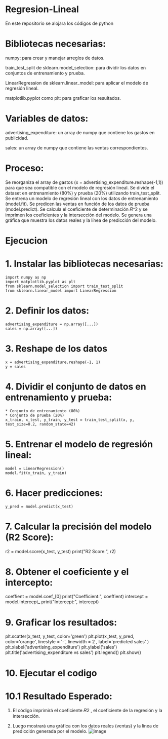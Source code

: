 # Regresion-Lineal
En este repositorio se alojara los códigos de python 

# Bibliotecas necesarias:
numpy: para crear y manejar arreglos de datos.

train_test_split de sklearn.model_selection: para dividir los datos en conjuntos de entrenamiento y prueba.

LinearRegression de sklearn.linear_model: para aplicar el modelo de regresión lineal.

matplotlib.pyplot como plt: para graficar los resultados.

# Variables de datos:

advertising_expenditure: un array de numpy que contiene los gastos en publicidad.

sales: un array de numpy que contiene las ventas correspondientes.

# Proceso:

Se reorganiza el array de gastos (x = advertising_expenditure.reshape(-1,1)) para que sea compatible con el modelo de regresión lineal.
Se divide el dataset en entrenamiento (80%) y prueba (20%) utilizando train_test_split.
Se entrena un modelo de regresión lineal con los datos de entrenamiento (model.fit).
Se predicen las ventas en función de los datos de prueba (model.predict).
Se calcula el coeficiente de determinación 𝑅^2
y se imprimen los coeficientes y la intersección del modelo.
Se genera una gráfica que muestra los datos reales y la línea de predicción del modelo.

# Ejecucion
#  1. Instalar las bibliotecas necesarias:
    import numpy as np
    import matplotlib.pyplot as plt
    from sklearn.model_selection import train_test_split
    from sklearn.linear_model import LinearRegression
 # 2. Definir los datos:
    advertising_expenditure = np.array([...])
    sales = np.array([...])
 # 3. Reshape de los datos 
    x = advertising_expenditure.reshape(-1, 1)
    y = sales
 # 4. Dividir el conjunto de datos en entrenamiento y prueba:
    * Conjunto de entrenamiento (80%)
    * Conjunto de prueba (20%)
    x_train, x_test, y_train, y_test = train_test_split(x, y, test_size=0.2, random_state=42)
 # 5. Entrenar el modelo de regresión lineal:
    model = LinearRegression()
    model.fit(x_train, y_train)
 # 6. Hacer predicciones:
    y_pred = model.predict(x_test)
 # 7. Calcular la precisión del modelo (R2 Score):
   r2 = model.score(x_test, y_test)
   print("R2 Score:", r2)
 # 8. Obtener el coeficiente y el intercepto:
   coeffient = model.coef_[0]
   print("Coefficient:", coeffient)
   intercept = model.intercept_
   print("Intercept:", intercept)
 # 9. Graficar los resultados:
   plt.scatter(x_test, y_test, color='green')
   plt.plot(x_test, y_pred, color='orange', linestyle = '-', linewidth = 2 , label='predicted      sales' )
   plt.xlabel('advertising_expenditure')
   plt.ylabel('sales')
   plt.title('advertising_expenditure vs sales')
   plt.legend()
   plt.show()
 # 10. Ejecutar el codigo
 # 10.1 Resultado Esperado:
 1. El código imprimirá el coeficiente 𝑅2 , el coeficiente de la regresión y la intersección.
 
 2. Luego mostrará una gráfica con los datos reales (ventas) y la línea de predicción generada por el modelo.
  ![image](https://github.com/user-attachments/assets/61037b1f-451a-4e12-af2e-d062dd1960aa)

 
 








      
 
